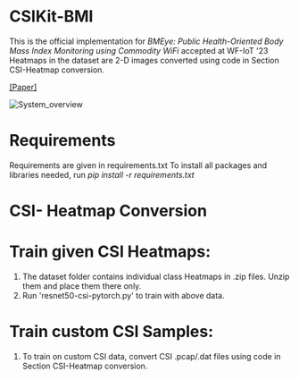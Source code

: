 # CSIKit-BMI

This is the official implementation for _BMEye: Public Health-Oriented Body Mass Index Monitoring using Commodity WiFi_ accepted at WF-IoT '23
Heatmaps in the dataset are 2-D images converted using code in Section CSI-Heatmap conversion.

[[Paper]](https://drive.google.com/file/d/1uPdt7CdH3Zn_0uXA3-Ol2WQ02ktm_pxr/view?usp=drive_link)

![System_overview](https://github.com/kiran-collab/CSIKit-BMI/assets/75129341/3f5247ee-4578-4411-a27e-04a50d17cf70)

# Requirements

Requirements are given in requirements.txt
To install all packages and libraries needed, run _pip install -r requirements.txt_

# CSI- Heatmap Conversion

# Train given CSI Heatmaps:
1. The dataset folder contains individual class Heatmaps in .zip files. Unzip them and place them there only.
2. Run 'resnet50-csi-pytorch.py' to train with above data.

# Train custom CSI Samples: 
1. To train on custom CSI data, convert CSI .pcap/.dat files using code in Section CSI-Heatmap conversion.

